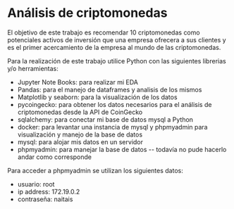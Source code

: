 # Análisis de criptomonedas

El objetivo de este trabajo es recomendar 10 criptomonedas como potenciales activos de inversión que una empresa ofrecera a sus clientes y es el primer acercamiento de la empresa al mundo de las criptomonedas. 

Para la realización de este trabajo utilice Python con las siguientes librerias y/o herramientas:

* Jupyter Note Books: para realizar mi EDA
* Pandas: para el manejo de dataframes y analisis de los mismos
* Matplotlib y seaborn: para la visualización de los datos
* pycoingecko: para obtener los datos necesarios para el análisis de criptomonedas desde la API de CoinGecko
* sqlalchemy: para conectar mi base de datos mysql a Python
* docker: para levantar una instancia de mysql y phpmyadmin para visualización y manejo de la base de datos
* mysql: para alojar mis datos en un servidor
* phpmyadmin: para manejar la base de datos -- todavía no pude hacerlo andar como corresponde
  
Para acceder a phpmyadmin se utilizan los siguientes datos:

* usuario: root
* ip address: 172.19.0.2
* contraseña: naitais



